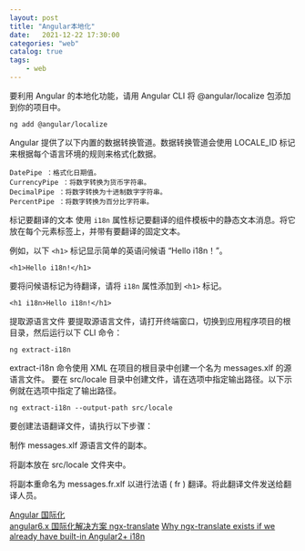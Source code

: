 ```yaml
---                
layout: post            
title: "Angular本地化"                
date:   2021-12-22 17:30:00                 
categories: "web"                
catalog: true                
tags:                 
    - web                
---      
```


要利用 Angular 的本地化功能，请用 Angular CLI 将 @angular/localize 包添加到你的项目中。

    ng add @angular/localize

Angular 提供了以下内置的数据转换管道。数据转换管道会使用 LOCALE_ID 标记来根据每个语言环境的规则来格式化数据。

    DatePipe ：格式化日期值。
    CurrencyPipe ：将数字转换为货币字符串。
    DecimalPipe ：将数字转换为十进制数字字符串。
    PercentPipe ：将数字转换为百分比字符串。

标记要翻译的文本
使用 `i18n` 属性标记要翻译的组件模板中的静态文本消息。将它放在每个元素标签上，并带有要翻译的固定文本。

例如，以下 `<h1>` 标记显示简单的英语问候语 “Hello i18n！”。


    <h1>Hello i18n!</h1>


要将问候语标记为待翻译，请将 `i18n` 属性添加到 `<h1>` 标记。

    <h1 i18n>Hello i18n!</h1>


提取源语言文件
要提取源语言文件，请打开终端窗口，切换到应用程序项目的根目录，然后运行以下 CLI 命令：

    ng extract-i18n

extract-i18n 命令使用 XML 在项目的根目录中创建一个名为 messages.xlf 的源语言文件。
要在 src/locale 目录中创建文件，请在选项中指定输出路径。以下示例就在选项中指定了输出路径。

    ng extract-i18n --output-path src/locale


要创建法语翻译文件，请执行以下步骤：

制作 messages.xlf 源语言文件的副本。

将副本放在 src/locale 文件夹中。

将副本重命名为 messages.fr.xlf 以进行法语 ( fr ) 翻译。将此翻译文件发送给翻译人员。

[Angular 国际化](https://angular.cn/guide/i18n-overview)  
[angular6.x 国际化解决方案 ngx-translate](https://www.jianshu.com/p/9c3834b9feed)
[Why ngx-translate exists if we already have built-in Angular2+ i18n](https://github.com/ngx-translate/core/issues/495)